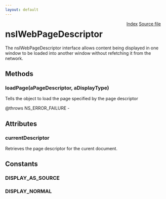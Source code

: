 ```yaml
---
layout: default
---
```

<div class='links' style='float:right'><a href="../index.html">Index</a>
<a href="http://dxr.mozilla.org/mozilla-central/source/docshell/base/nsIWebPageDescriptor.idl">Source file</a>
</div>

# nsIWebPageDescriptor #
  
The nsIWebPageDescriptor interface allows content being displayed in one  
window to be loaded into another window without refetching it from the  
network.  
  

## Methods ##

### loadPage(aPageDescriptor, aDisplayType) ###
  
Tells the object to load the page specified by the page descriptor  
  
@throws NS_ERROR_FAILURE -   
  

## Attributes ##

### currentDescriptor ###
  
Retrieves the page descriptor for the curent document.  
  

## Constants ##

### DISPLAY_AS_SOURCE ###

### DISPLAY_NORMAL ###
